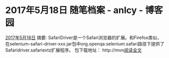 
# 2017年5月18日 随笔档案 - anlcy - 博客园






[2017年5月18日](https://www.cnblogs.com/camilla/archive/2017/05/18.html)
摘要: SafariDriver是一个Safari浏览器的扩展。和Firefox类似，在selenium-safari-driver-xxx.jar包中org.openqa.selenium.safari路径下提供了Safaridriver.safariextz扩展程序。 包下载地址： http://mvn[阅读全文](https://www.cnblogs.com/camilla/p/6871942.html)

